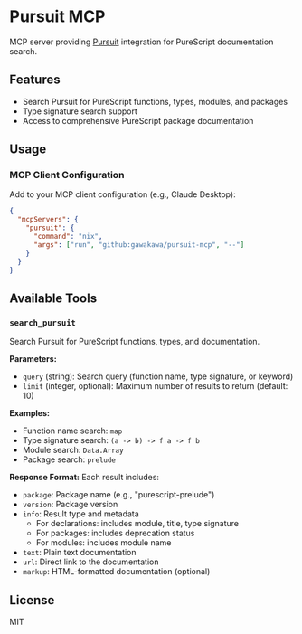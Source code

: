 # Pursuit MCP

MCP server providing [Pursuit](https://pursuit.purescript.org/) integration for PureScript documentation search.

## Features

- Search Pursuit for PureScript functions, types, modules, and packages
- Type signature search support
- Access to comprehensive PureScript package documentation

## Usage

### MCP Client Configuration

Add to your MCP client configuration (e.g., Claude Desktop):

```json
{
  "mcpServers": {
    "pursuit": {
      "command": "nix",
      "args": ["run", "github:gawakawa/pursuit-mcp", "--"]
    }
  }
}
```

## Available Tools

### `search_pursuit`

Search Pursuit for PureScript functions, types, and documentation.

**Parameters:**
- `query` (string): Search query (function name, type signature, or keyword)
- `limit` (integer, optional): Maximum number of results to return (default: 10)

**Examples:**
- Function name search: `map`
- Type signature search: `(a -> b) -> f a -> f b`
- Module search: `Data.Array`
- Package search: `prelude`

**Response Format:**
Each result includes:
- `package`: Package name (e.g., "purescript-prelude")
- `version`: Package version
- `info`: Result type and metadata
  - For declarations: includes module, title, type signature
  - For packages: includes deprecation status
  - For modules: includes module name
- `text`: Plain text documentation
- `url`: Direct link to the documentation
- `markup`: HTML-formatted documentation (optional)

## License

MIT
